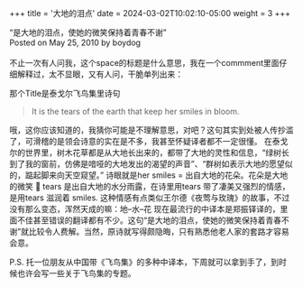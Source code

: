 +++
title = '大地的泪点'
date = 2024-03-02T10:02:10-05:00
weight = 3
+++

“是大地的泪点，使她的微笑保持着青春不谢”<br>
Posted on May 25, 2010 by boydog<br>
<br>
不止一次有人问我，这个space的标题是什么意思，我在一个commment里面仔细解释过，太不显眼，又有人问，干脆单列出来：
 
那个Title是泰戈尔飞鸟集里诗句
> It is the tears of the earth that keep her smiles in bloom.


哦，这你应该知道的，我猜你可能是不理解意思，对吧？这句其实到处被人传抄滥了，可滑稽的是领会诗意的实在是不多，我甚至怀疑译者都不一定很懂。
在泰戈尔的世界里，树木花草都是从大地长出来的，都带了大地的灵性和信息，“绿树长到了我的窗前，仿佛是喑哑的大地发出的渴望的声音”、“群树如表示大地的愿望似的，踮起脚来向天空窥望。”
诗眼就是her smiles = 出自大地的花朵。花朵是大地的微笑 🙂
tears 是出自大地的水分雨露，在诗里用tears 带了凄美又强烈的情感，是用tears 滋润着 smiles. 这种情感有点类似王尔德《夜莺与玫瑰》的故事，不过没有那么变态，浑然天成的嘛：地–水–花
现在最流行的中译本是郑振铎译的，里面不佳甚至错误的翻译都有不少。这句“是大地的泪点，使她的微笑保持着青春不谢”就比较令人费解。当然，原诗就写得颇隐晦，只有熟悉他老人家的套路才容易会意。
 
P.S. 托一位朋友从中国带《飞鸟集》的多种中译本，下周就可以拿到手了，到时候也许会写一些关于飞鸟集的专题。